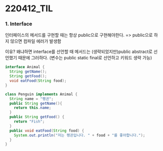 # 220412_TIL

### 1. Interface

인터페이스의 메서드를 구현할 때는 항상 public으로 구현해야한다. => public으로 하지 않으면 컴파일 에러가 발생함

이유? 왜냐하면 interface를 선언할 때 메서드는 (생략되었지만)public abstract로 선언했기 때문에 그러하다. (변수는 public static final로 선언하고 키워드 생략 가능)

```java
interface Animal {
  String getName();
  String getFood();
  void eatFood(String food);
}

class Penguin implements Animal {
  String name = "펭귄";
  public String getName(){
    return this.name;
  }
  public String getFood() {
    return "Fish";
  }
  public void eatFood(String food) {
    System.out.println("저는 펭귄입니다. " + food + "를 좋아합니다.");
  }
}
```

